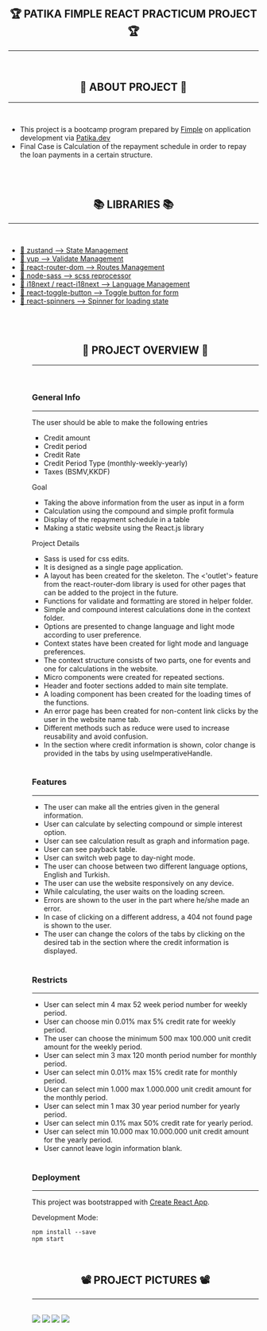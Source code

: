 <h2 align="center">🏆 PATIKA FIMPLE REACT PRACTICUM PROJECT 🏆</h2>
<hr>
<br>

<h2 align="center">🧱 ABOUT PROJECT 🧱</h2>
<hr>
<br>

- This project is a bootcamp program prepared by [Fimple](https://fimple.co.uk/) on application development via [Patika.dev](https://www.patika.dev/)
- Final Case is Calculation of the repayment schedule in order to repay the loan payments in a certain structure.

<br>
<br>
<h2 align="center">📚 LIBRARIES 📚</h2>
<hr>
<br>

<ul>
    <li>
        <a href="https://github.com/pmndrs/zustand" target="blank" title="zustand" >📀 zustand --> State Management </a>
    </li>
     <li>
        <a href="https://www.npmjs.com/package/yup" target="blank" title="zustand" >📀 yup --> Validate Management</a>
    </li>
     <li>
        <a href="https://reactrouter.com/en/main" target="blank" title="zustand" >📀 react-router-dom --> Routes Management  </</a>
    </li>
     <li>
        <a href="https://github.com/sass/node-sass" target="blank" title="zustand" >📀 node-sass --> scss reprocessor</a>
    </li>
     <li>
        <a href="https://react.i18next.com/" target="blank" title="zustand" >📀 i18next / react-i18next --> Language Management</a>
    </li>
     <li>
        <a href="https://gdowens.github.io/react-toggle-button/" target="blank" title="zustand" >📀 react-toggle-button --> Toggle button for form</a>
    </li>
     <li>
        <a href="https://www.davidhu.io/react-spinners/" target="blank" title="zustand" >📀 react-spinners --> Spinner for loading state</a>
    </li>
<ul/>

<br>
<br>
<h2 align="center">🔎 PROJECT OVERVIEW 🔎</h2>
<hr>
<br>

<h3 align="left">General Info</h3>
<hr>
The user should be able to make the following entries

- Credit amount
- Credit period
- Credit Rate
- Credit Period Type (monthly-weekly-yearly)
- Taxes (BSMV,KKDF)

Goal

- Taking the above information from the user as input in a form
- Calculation using the compound and simple profit formula
- Display of the repayment schedule in a table
- Making a static website using the React.js library

Project Details

- Sass is used for css edits.
- It is designed as a single page application.
- A layout has been created for the skeleton. The <'outlet'> feature from the react-router-dom library is used for other pages that can be added to the project in the future.
- Functions for validate and formatting are stored in helper folder.
- Simple and compound interest calculations done in the context folder.
- Options are presented to change language and light mode according to user preference.
- Context states have been created for light mode and language preferences.
- The context structure consists of two parts, one for events and one for calculations in the website.
- Micro components were created for repeated sections.
- Header and footer sections added to main site template.
- A loading component has been created for the loading times of the functions.
- An error page has been created for non-content link clicks by the user in the website name tab.
- Different methods such as reduce were used to increase reusability and avoid confusion.
- In the section where credit information is shown, color change is provided in the tabs by using useImperativeHandle.

<br>
<h3 align="left">Features</h3>
<hr>

- The user can make all the entries given in the general information.
- User can calculate by selecting compound or simple interest option.
- User can see calculation result as graph and information page.
- User can see payback table.
- User can switch web page to day-night mode.
- The user can choose between two different language options, English and Turkish.
- The user can use the website responsively on any device.
- While calculating, the user waits on the loading screen.
- Errors are shown to the user in the part where he/she made an error.
- In case of clicking on a different address, a 404 not found page is shown to the user.
- The user can change the colors of the tabs by clicking on the desired tab in the section where the credit information is displayed.

<br>
<h3 align="left">Restricts</h3>
<hr>

- User can select min 4 max 52 week period number for weekly period.
- User can choose min 0.01% max 5% credit rate for weekly period.
- The user can choose the minimum 500 max 100.000 unit credit amount for the weekly period.
- User can select min 3 max 120 month period number for monthly period.
- User can select min 0.01% max 15% credit rate for monthly period.
- User can select min 1.000 max 1.000.000 unit credit amount for the monthly period.
- User can select min 1 max 30 year period number for yearly period.
- User can select min 0.1% max 50% credit rate for yearly period.
- User can select min 10.000 max 10.000.000 unit credit amount for the yearly period.
- User cannot leave login information blank.

<br>
<h3 align="left">Deployment</h3>
<hr>

This project was bootstrapped with [Create React App](https://github.com/facebook/create-react-app).

Development Mode:

    npm install --save
    npm start

<br>
<h2 align="center">📽️ PROJECT PICTURES 📽️</h2>
<hr>
<br>

<img src="src/assets/images/github-readme/4.png" />
<img src="src/assets/images/github-readme/3.png" />
<img src="src/assets/images/github-readme/2.png" />
<img src="src/assets/images/github-readme/1.png" />
